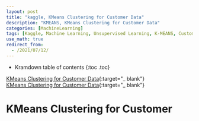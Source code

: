```yaml
---
layout: post
title: "kaggle, KMeans Clustering for Customer Data"
description: "KMEANS, KMeans Clustering for Customer Data"
categories: [MachineLearning]
tags: [Kaggle, Machine Learning, Unsupervised Learning, K-MEANS, Customer Data]
use_math: true
redirect_from:
  - /2021/07/12/
---
```


* Kramdown table of contents
{:toc .toc}           


[KMeans Clustering for Customer Data](https://www.kaggle.com/heeraldedhia/kmeans-clustering-for-customer-data){:target="_ blank"}      
[KMeans Clustering for Customer Data](https://www.kaggle.com/s1hyeon/kmeans-clustering-for-customer-data/edit){:target="_ blank"}    


# KMeans Clustering for Customer



